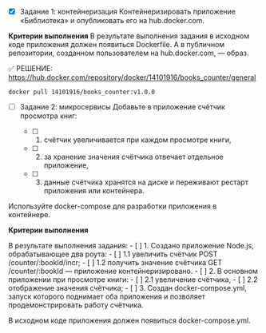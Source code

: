 - [X] Задание 1: контейнеризация
Контейнеризировать приложение «Библиотека» и опубликовать его на hub.docker.com.

**Критерии выполнения**
В результате выполнения задания в исходном коде приложения должен появиться Dockerfile. А в публичном репозитории, созданном пользователем на hub.docker.com, — образ.

:white_check_mark: РЕШЕНИЕ: https://hub.docker.com/repository/docker/14101916/books_counter/general

```Batchfile
docker pull 14101916/books_counter:v1.0.0
```

- [ ] Задание 2: микросервисы
Добавьте в приложение счётчик просмотра книг:

    - [ ] 1. счётчик увеличивается при каждом просмотре книги,
    - [ ] 2. за хранение значения счётчика отвечает отдельное приложение,
    - [ ] 3. данные счётчика хранятся на диске и переживают рестарт приложения или контейнера.

Используйте docker-compose для разработки приложения в контейнере.

**Критерии выполнения**

В результате выполнения задания:
    - [ ] 1. Создано приложение Node.js, обрабатывающее два роута:
        - [ ] 1.1 увеличить счётчик POST /counter/:bookId/incr;
        - [ ] 1.2 получить значение счётчика GET /counter/:bookId — приложение контейнеризировано.
    - [ ] 2. В основном приложении при просмотре книги:
        - [ ] 2.1 увеличение счётчика,
        - [ ] 2.2 отображение значения счётчика;
    - [ ] 3. Создан docker-compose.yml, запуск которого поднимает оба приложения и позволяет продемонстрировать работу счётчика.

В исходном коде приложения должен появиться docker-compose.yml.